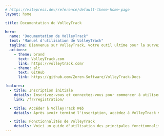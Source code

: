 ```yaml
---
# https://vitepress.dev/reference/default-theme-home-page
layout: home

title: Documentation de VolleyTrack

hero:
  name: "Documentation de VolleyTrack"
  text: "Manuel d'utilisation de VolleyTrack"
  tagline: Bienvenue sur VolleyTrack, votre outil ultime pour la surveillance et la gestion des statistiques de volley-ball. Ce manuel vous guidera dans l'utilisation des principales fonctionnalités de l'outil.
  actions:
    - theme: brand
      text: VolleyTrack.com
      link: https://volleytrack.com/
    - theme: alt
      text: GitHub
      link: https://github.com/Zoren-Software/VolleyTrack-Docs

features:
  - title: Inscription initiale
    details: Inscrivez-vous et connectez-vous pour commencer à utiliser VolleyTrack.
    link: /fr/registration/

  - title: Accéder à VolleyTrack Web
    details: Après avoir terminé l'inscription, accédez à VolleyTrack via votre navigateur.

  - title: Fonctionnalités de VolleyTrack
    details: Voici un guide d'utilisation des principales fonctionnalités de VolleyTrack.
---
```

